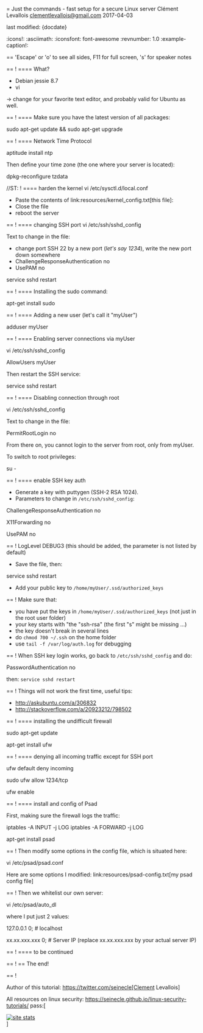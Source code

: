 = Just the commands - fast setup for a secure Linux server
Clément Levallois <clementlevallois@gmail.com>
2017-04-03

last modified: {docdate}

:icons!:
:asciimath:
:iconsfont:   font-awesome
:revnumber: 1.0
:example-caption!:

==  'Escape' or 'o' to see all sides, F11 for full screen, 's' for speaker notes

==  !
==== What?

- Debian jessie 8.7
- vi

-> change for your favorite text editor, and probably valid for Ubuntu as well.

==  !
==== Make sure you have the latest version of all packages:

 sudo apt-get update && sudo apt-get upgrade

==  !
==== Network Time Protocol

 aptitude install ntp

Then define your time zone (the one where your server is located):

 dpkg-reconfigure tzdata

 //ST: !
==== harden the kernel
 vi /etc/sysctl.d/local.conf

 - Paste the contents of link:resources/kernel_config.txt[this file]:
 - Close the file
 - reboot the server

==  !
==== changing SSH port
 vi /etc/ssh/sshd_config

Text to change in the file:

- change port SSH 22 by a new port (*let's say 1234*), write the new port down somewhere
- ChallengeResponseAuthentication no
- UsePAM no

 service sshd restart

==  !
==== Installing the sudo command:

 apt-get install sudo

==  !
==== Adding a new user (let's call it "myUser")

  adduser myUser

==  !
==== Enabling server connections via myUser

 vi /etc/ssh/sshd_config

AllowUsers myUser

Then restart the SSH service:

  service sshd restart

==  !
====  Disabling connection through root

  vi /etc/ssh/sshd_config

Text to change in the file:

 PermitRootLogin no

From there on, you cannot login to the server from root, only from myUser.

To switch to root privileges:

  su -

==  !
==== enable SSH key auth

- Generate a key with puttygen (SSH-2 RSA 1024).
- Parameters to change in `/etc/ssh/sshd_config`:

ChallengeResponseAuthentication no

X11Forwarding no

UsePAM no

==  !
LogLevel DEBUG3 (this should be added, the parameter is not listed by default)

- Save the file, then:

 service sshd restart

- Add your public key to `/home/myUser/.ssd/authorized_keys`

==  !
Make sure that:

- you have put the keys in `/home/myUser/.ssd/authorized_keys` (not just in the root user folder)
- your key starts with "the "ssh-rsa" (the first "s" might be missing ...)
- the key doesn't break in several lines
- do `chmod 700 ~/.ssh` on the home folder
- use  `tail -f /var/log/auth.log` for debugging

==  !
When SSH key login works, go back to `/etc/ssh/sshd_config` and do:

PasswordAuthentication no

then:  `service sshd restart`

==  !
Things will not work the first time, useful tips:

- http://askubuntu.com/a/306832
- http://stackoverflow.com/a/20923212/798502

==  !
==== installing the undifficult firewall

 sudo apt-get update

 apt-get install ufw

==  !
==== denying all incoming traffic except for SSH port

 ufw default deny incoming

 sudo ufw allow 1234/tcp

 ufw enable

==  !
==== install and config of Psad

First, making sure the firewall logs the traffic:

 iptables -A INPUT -j LOG
 iptables -A FORWARD -j LOG

 apt-get install psad

==  !
Then modify some options in the config file, which is situated here:

 vi /etc/psad/psad.conf

Here are some options I modified: link:resources/psad-config.txt[my psad config file]

==  !
Then we whitelist our own server:

 vi /etc/psad/auto_dl

where I put just 2 values:

127.0.0.1    0;  # localhost

xx.xx.xxx.xxx    0; # Server IP (replace xx.xx.xxx.xxx by your actual server IP)

==  !
==== to be continued


==  !
==  The end!

==  !

Author of this tutorial: https://twitter.com/seinecle[Clement Levallois]

All resources on linux security: https://seinecle.github.io/linux-security-tutorials/
pass:[    <!-- Start of StatCounter Code for Default Guide -->
    <script type="text/javascript">
        var sc_project = 11304288;
        var sc_invisible = 1;
        var sc_security = "11304288";
        var scJsHost = (("https:" == document.location.protocol) ?
            "https://secure." : "http://www.");
        document.write("<sc" + "ript type='text/javascript' src='" +
            scJsHost +
            "statcounter.com/counter/counter.js'></" + "script>");
    </script>
    <noscript><div class="statcounter"><a title="site stats"
    href="http://statcounter.com/" target="_blank"><img
    class="statcounter"
    src="//c.statcounter.com/11304288/0/11304288/1/" alt="site
    stats"></a></div></noscript>
    <!-- End of StatCounter Code for Default Guide -->]

